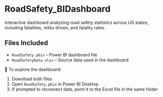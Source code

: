# RoadSafety_BIDashboard
Interactive dashboard analyzing road safety statistics across US states, including fatalities, miles driven, and fatality rates.
## Files Included

- `RoadSafety.pbix` – Power BI dashboard file
- `RoadSafetyData.xlsx` – Source data used in the dashboard

📌 To explore the dashboard:
1. Download both files
2. Open `RoadSafety.pbix` in Power BI Desktop
3. If prompted to reconnect data, point it to the Excel file in the same folder
